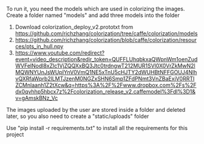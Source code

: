 To run it, you need the models which are used in colorizing the images.
Create a folder named "models" and add three models into the folder
1. Download colorization_deploy_v2.prototxt from https://github.com/richzhang/colorization/tree/caffe/colorization/models
2. https://github.com/richzhang/colorization/blob/caffe/colorization/resources/pts_in_hull.npy
3. https://www.youtube.com/redirect?event=video_description&redir_token=QUFFLUhqbkxaQWpnWm1oenZudWVFelNodl8xZlc1VjZQQXxBQ3Jtc0trdngwT212MUR1SVl0X0VrZkMwN2lMQWNYUnJsWUpIYnV0VmQ1NE5xTnU5cHJTY2dWUHBtNFFGOUJ4NlhvQXRfaWprb2lLMTJzenM0NGZxSHN6Smp1ZFdPNmt3VnZBaExjV0RRTlZCMnlaanh1Z2tXcw&q=https%3A%2F%2Fwww.dropbox.com%2Fs%2Fdx0qvhhp5hbcx7z%2Fcolorization_release_v2.caffemodel%3Fdl%3D1&v=gAmskBNz_Vc

The images uploaded by the user are stored inside a folder and deleted later, so you also need to create a "static/uploads" folder

Use "pip install -r requirements.txt" to install all the requirements for this project

